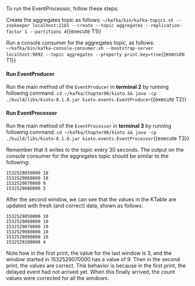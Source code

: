 To run the EventProcessor, follow these steps:

Create the aggregates topic as follows:
`~/kafka/bin/kafka-topics.sh --zookeeper localhost:2181 --create --topic aggregates --replication-factor 1 --partitions 4`{{execute T1}} 

Run a console consumer for the aggregates topic, as follows:
`~/kafka/bin/kafka-console-consumer.sh --bootstrap-server localhost:9092 --topic aggregates --property print.key=true`{{execute T1}} 

#### Run EventProducer
Run the main method of the `EventProducer` in **terminal 2** by running following command.
`cd ~/kafka/Chapter06/kioto && java -cp ./build/libs/kioto-0.1.0.jar kioto.events.EventProducer`{{execute T2}} 


#### Run EventProcessor
Run the main method of the `EventProcessor` in **terminal 3** by running following command.
`cd ~/kafka/Chapter06/kioto && java -cp ./build/libs/kioto-0.1.0.jar kioto.events.EventProcessor`{{execute T3}} 

Remember that it writes to the topic every 30 seconds. The output on the console consumer for the aggregates topic should be similar to the following:

```
1532529050000 10
1532529060000 10
1532529070000 9
1532529080000 3
```

After the second window, we can see that the values in the KTable are updated with fresh (and correct) data, shown as follows:

```
1532529050000 10
1532529060000 10
1532529070000 10
1532529080000 10
1532529090000 10
1532529100000 4
```

Note how in the first print, the value for the last window is 3, and the window started in 1532529070000 has a value of 9. Then in the second print, the values are correct. This behavior is because in the first print, the delayed event had not arrived yet. When this finally arrived, the count values were corrected for all the windows.

 